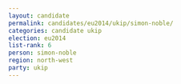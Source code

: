 ```yaml
---
layout: candidate
permalink: candidates/eu2014/ukip/simon-noble/
categories: candidate ukip
election: eu2014
list-rank: 6
person: simon-noble
region: north-west
party: ukip
---
```

